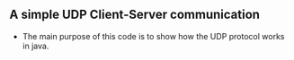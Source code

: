 ## A simple UDP Client-Server communication

- The main purpose of this code is to show how the UDP protocol works in java.
